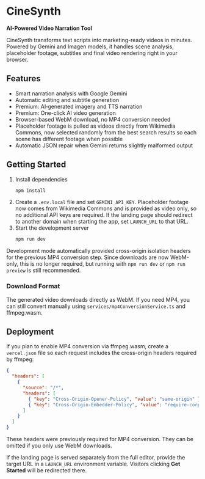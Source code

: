 # CineSynth

**AI-Powered Video Narration Tool**

CineSynth transforms text scripts into marketing-ready videos in minutes. Powered by Gemini and Imagen models, it handles scene analysis, placeholder footage, subtitles and final video rendering right in your browser.

## Features

- Smart narration analysis with Google Gemini
- Automatic editing and subtitle generation
- Premium: AI‑generated imagery and TTS narration
- Premium: One-click AI video generation
- Browser-based WebM download, no MP4 conversion needed
- Placeholder footage is pulled as videos directly from Wikimedia Commons, now
  selected randomly from the best search results so each scene has different
  footage when possible
- Automatic JSON repair when Gemini returns slightly malformed output

## Getting Started

1. Install dependencies
   ```bash
   npm install
   ```
2. Create a `.env.local` file and set `GEMINI_API_KEY`. Placeholder footage now comes from Wikimedia Commons and is provided as video only, so no additional API keys are required. If the landing page should redirect to another domain when starting the app, set `LAUNCH_URL` to that URL.
3. Start the development server
   ```bash
   npm run dev
   ```

Development mode automatically provided cross-origin isolation headers for the previous MP4 conversion step. Since downloads are now WebM-only, this is no longer required, but running with `npm run dev` or `npm run preview` is still recommended.

### Download Format

The generated video downloads directly as WebM. If you need MP4, you can still convert manually using `services/mp4ConversionService.ts` and ffmpeg.wasm.

## Deployment

If you plan to enable MP4 conversion via ffmpeg.wasm, create a `vercel.json` file so each request includes the cross-origin headers required by ffmpeg:

```json
{
  "headers": [
    {
      "source": "/*",
      "headers": [
        { "key": "Cross-Origin-Opener-Policy", "value": "same-origin" },
        { "key": "Cross-Origin-Embedder-Policy", "value": "require-corp" }
      ]
    }
  ]
}
```

These headers were previously required for MP4 conversion. They can be omitted if you only use WebM downloads.

If the landing page is served separately from the full editor, provide the
target URL in a `LAUNCH_URL` environment variable. Visitors clicking
**Get Started** will be redirected there.

